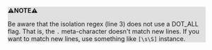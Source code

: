 <div style="margin:2em; background-color: #e0e0e0;">

<strong>⚠️NOTE️️️⚠️</strong>

Be aware that the isolation regex (line 3) does not use a DOT_ALL flag. That is, the `.` meta-character doesn't match new lines. If you want to match new lines, use something like `[\s\S]` instance.
</div>

